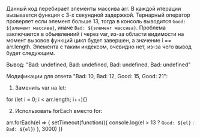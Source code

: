
Данный код перебирает элементы массива arr. В каждой итерации вызывается функция с 3-х секундной задержкой.
Тернарный оператор проверяет если элемент больше 13, тогда в консоль выводится `Good: ${элемент массива}`,
иначе `Bad: ${элемент массива}`. Проблема заключается в объявлениий i через var, из-за области видимости на момент вызовов функций цикл будет завершен, а значение i == arr.length. Элемента с таким индексом, очевидно нет, из-за чего вывод будет следующим. 

Вывод: "Bad: undefined, Bad: undefined, Bad: undefined, Bad: undefined"

Модификации для ответа "Bad: 10, Bad: 12, Good: 15, Good: 21":

1. Заменить var на let:

for (let i = 0; i < arr.length; i++){}

2. Использовать forEach вместо for:

arr.forEach(el => {
    setTimeout(function(){
        console.log(el > 13 ? `Good: ${el}` : `Bad: ${el}`)
    }, 3000)
})